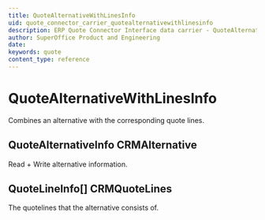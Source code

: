 ```yaml
---
title: QuoteAlternativeWithLinesInfo
uid: quote_connector_carrier_quotealternativewithlinesinfo
description: ERP Quote Connector Interface data carrier - QuoteAlternativeWithLinesInfo
author: SuperOffice Product and Engineering
date:
keywords: quote
content_type: reference
---
```


# QuoteAlternativeWithLinesInfo

Combines an alternative with the corresponding quote lines.

## QuoteAlternativeInfo CRMAlternative

Read + Write alternative information.

## QuoteLineInfo[] CRMQuoteLines

The quotelines that the alternative consists of.
